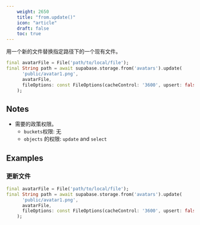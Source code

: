 ```yaml
---
    weight: 2650
    title: "from.update()"
    icon: "article"
    draft: false
    toc: true
---
```


用一个新的文件替换指定路径下的一个现有文件。


```dart
final avatarFile = File('path/to/local/file');
final String path = await supabase.storage.from('avatars').update(
      'public/avatar1.png',
      avatarFile,
      fileOptions: const FileOptions(cacheControl: '3600', upsert: false),
    );
```






## Notes

- 需要的政策权限。
  - `buckets`权限: 无 
  - `objects` 的权限: `update` and `select`










## Examples

### 更新文件



```dart
final avatarFile = File('path/to/local/file');
final String path = await supabase.storage.from('avatars').update(
      'public/avatar1.png',
      avatarFile,
      fileOptions: const FileOptions(cacheControl: '3600', upsert: false),
    );
```